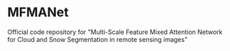 # MFMANet
Official code repository for "Multi-Scale Feature Mixed Attention Network for Cloud and Snow Segmentation in remote sensing images"
